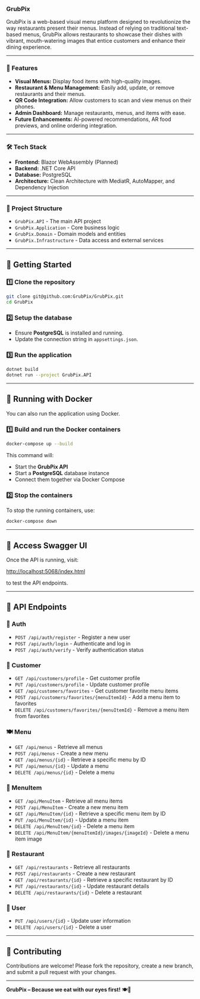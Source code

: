 ### **GrubPix**

GrubPix is a web-based visual menu platform designed to revolutionize the way restaurants present their menus. Instead of relying on traditional text-based menus, GrubPix allows restaurants to showcase their dishes with vibrant, mouth-watering images that entice customers and enhance their dining experience.

---

### **🚀 Features**

- **Visual Menus:** Display food items with high-quality images.
- **Restaurant & Menu Management:** Easily add, update, or remove restaurants and their menus.
- **QR Code Integration:** Allow customers to scan and view menus on their phones.
- **Admin Dashboard:** Manage restaurants, menus, and items with ease.
- **Future Enhancements:** AI-powered recommendations, AR food previews, and online ordering integration.

---

### **🛠 Tech Stack**

- **Frontend:** Blazor WebAssembly (Planned)
- **Backend:** .NET Core API
- **Database:** PostgreSQL
- **Architecture:** Clean Architecture with MediatR, AutoMapper, and Dependency Injection

---

### **📁 Project Structure**

- `GrubPix.API` - The main API project
- `GrubPix.Application` - Core business logic
- `GrubPix.Domain` - Domain models and entities
- `GrubPix.Infrastructure` - Data access and external services

---

## **🚀 Getting Started**

### **1️⃣ Clone the repository**

```bash
git clone git@github.com:GrubPix/GrubPix.git
cd GrubPix
```

### **2️⃣ Setup the database**

- Ensure **PostgreSQL** is installed and running.
- Update the connection string in `appsettings.json`.

### **3️⃣ Run the application**

```bash
dotnet build
dotnet run --project GrubPix.API
```

---

## **🐳 Running with Docker**

You can also run the application using Docker.

### **1️⃣ Build and run the Docker containers**

```bash
docker-compose up --build
```

This command will:

- Start the **GrubPix API**
- Start a **PostgreSQL** database instance
- Connect them together via Docker Compose

### **2️⃣ Stop the containers**

To stop the running containers, use:

```bash
docker-compose down
```

---

## **🔗 Access Swagger UI**

Once the API is running, visit:

[http://localhost:5068/index.html](http://localhost:5068/index.html)

to test the API endpoints.

---

## **📝 API Endpoints**

### **🔑 Auth**

- `POST /api/auth/register` - Register a new user
- `POST /api/auth/login` - Authenticate and log in
- `POST /api/auth/verify` - Verify authentication status

### **👤 Customer**

- `GET /api/customers/profile` - Get customer profile
- `PUT /api/customers/profile` - Update customer profile
- `GET /api/customers/favorites` - Get customer favorite menu items
- `POST /api/customers/favorites/{menuItemId}` - Add a menu item to favorites
- `DELETE /api/customers/favorites/{menuItemId}` - Remove a menu item from favorites

### **🍽️ Menu**

- `GET /api/menus` - Retrieve all menus
- `POST /api/menus` - Create a new menu
- `GET /api/menus/{id}` - Retrieve a specific menu by ID
- `PUT /api/menus/{id}` - Update a menu
- `DELETE /api/menus/{id}` - Delete a menu

### **🥘 MenuItem**

- `GET /api/MenuItem` - Retrieve all menu items
- `POST /api/MenuItem` - Create a new menu item
- `GET /api/MenuItem/{id}` - Retrieve a specific menu item by ID
- `PUT /api/MenuItem/{id}` - Update a menu item
- `DELETE /api/MenuItem/{id}` - Delete a menu item
- `DELETE /api/MenuItem/{menuItemId}/images/{imageId}` - Delete a menu item image

### **🏬 Restaurant**

- `GET /api/restaurants` - Retrieve all restaurants
- `POST /api/restaurants` - Create a new restaurant
- `GET /api/restaurants/{id}` - Retrieve a specific restaurant by ID
- `PUT /api/restaurants/{id}` - Update restaurant details
- `DELETE /api/restaurants/{id}` - Delete a restaurant

### **👤 User**

- `PUT /api/users/{id}` - Update user information
- `DELETE /api/users/{id}` - Delete a user

---

## **🤝 Contributing**

Contributions are welcome! Please fork the repository, create a new branch, and submit a pull request with your changes.

---

**GrubPix – Because we eat with our eyes first!** 🍽️👀
